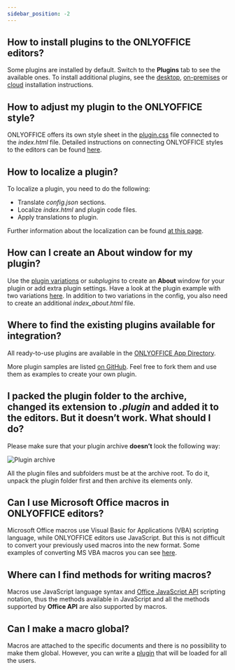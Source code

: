 ```yaml
---
sidebar_position: -2
---
```


## How to install plugins to the ONLYOFFICE editors?

Some plugins are installed by default. Switch to the **Plugins** tab to see the available ones. To install additional plugins, see the [desktop](../tutorials/installing/onlyoffice-desktop-editors.md), [on-premises](../tutorials/installing/ONLYOFFICE%20Docs%20on-premises.md) or [cloud](../tutorials/installing/onlyoffice-cloud.md) installation instructions.

## How to adjust my plugin to the ONLYOFFICE style?

ONLYOFFICE offers its own style sheet in the [plugin.css](https://onlyoffice.github.io/sdkjs-plugins/v1/plugins.css) file connected to the *index.html* file. Detailed instructions on connecting ONLYOFFICE styles to the editors can be found [here](../structure/Styles.md).

## How to localize a plugin?

To localize a plugin, you need to do the following:

- Translate *config.json* sections.
- Localize *index.html* and plugin code files.
- Apply translations to plugin.

Further information about the localization can be found [at this page](../structure/Localization.md).

## How can I create an About window for my plugin?

Use the [plugin variations](../structure/manifest/Variations.md) or *subplugins* to create an **About** window for your plugin or add extra plugin settings. Have a look at the plugin example with two variations [here](https://github.com/ONLYOFFICE/sdkjs-plugins/tree/master/helloworld). In addition to two variations in the config, you also need to create an additional *index\_about.html* file.

## Where to find the existing plugins available for integration?

All ready-to-use plugins are available in the [ONLYOFFICE App Directory](https://www.onlyoffice.com/en/app-directory).

More plugin samples are listed [on GitHub](https://github.com/ONLYOFFICE/sdkjs-plugins). Feel free to fork them and use them as examples to create your own plugin.

## I packed the plugin folder to the archive, changed its extension to *.plugin* and added it to the editors. But it doesn’t work. What should I do?

Please make sure that your plugin archive **doesn’t** look the following way:

![Plugin archive](/assets/images/plugins/plugin_archive.png)

All the plugin files and subfolders must be at the archive root. To do it, unpack the plugin folder first and then archive its elements only.

## Can I use Microsoft Office macros in ONLYOFFICE editors?

Microsoft Office macros use Visual Basic for Applications (VBA) scripting language, while ONLYOFFICE editors use JavaScript. But this is not difficult to convert your previously used macros into the new format. Some examples of converting MS VBA macros you can see [here](../Macros/Converting%20VBA%20macros.md).

## Where can I find methods for writing macros?

Macros use JavaScript language syntax and [Office JavaScript API](../../Office%20API/get-started/overview.md) scripting notation, thus the methods available in JavaScript and all the methods supported by **Office API** are also supported by macros.

## Can I make a macro global?

Macros are attached to the specific documents and there is no possibility to make them global. However, you can write a [plugin](../structure/manifest/manifest.md) that will be loaded for all the users.
